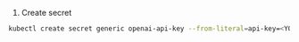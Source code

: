 1. Create secret
```bash
kubectl create secret generic openai-api-key --from-literal=api-key=<YOUR_API_KEY> -n open-webui
```
